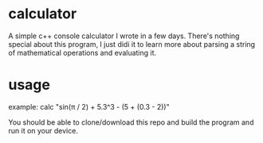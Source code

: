 # calculator
A simple c++ console calculator I wrote in a few days. There's nothing special about this program, I just didi it to learn more about parsing a string of mathematical operations and evaluating it.

# usage
example: calc "sin(π / 2) + 5.3^3 - (5 + (0.3 - 2))"

You should be able to clone/download this repo and build the program and run it on your device.
